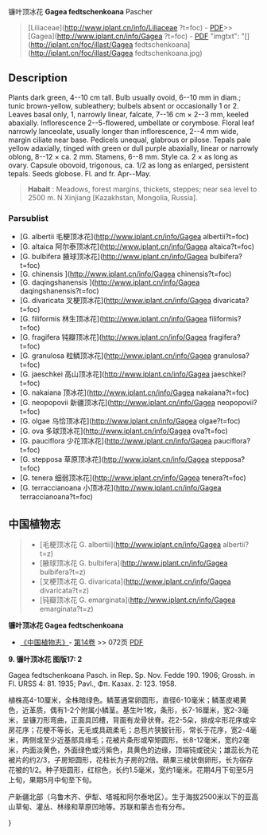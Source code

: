 镰叶顶冰花 **Gagea fedtschenkoana** Pascher

> [Liliaceae](http://www.iplant.cn/info/Liliaceae ?t=foc) - [PDF](http://iplant.cn/foc/pdf/Liliaceae.pdf)>>[Gagea](http://www.iplant.cn/info/Gagea ?t=foc) - [PDF](http://www.iplant.cn/foc/pdf/Gagea.pdf)
  "imgtxt": "[](http://iplant.cn/foc/illast/Gagea fedtschenkoana](http://iplant.cn/foc/illast/Gagea fedtschenkoana.jpg)

## Description

Plants dark green, 4--10 cm tall. Bulb usually ovoid, 6--10 mm in diam.; tunic brown-yellow, subleathery; bulbels absent or occasionally 1 or 2. Leaves basal only, 1, narrowly linear, falcate, 7--16 cm × 2--3 mm, keeled abaxially. Inflorescence 2--5-flowered, umbellate or corymbose. Floral leaf narrowly lanceolate, usually longer than inflorescence, 2--4 mm wide, margin ciliate near base. Pedicels unequal, glabrous or pilose. Tepals pale yellow adaxially, tinged with green or dull purple abaxially, linear or narrowly oblong, 8--12 × ca. 2 mm. Stamens, 6--8 mm. Style ca. 2 × as long as ovary. Capsule obovoid, trigonous, ca. 1/2 as long as enlarged, persistent tepals. Seeds globose. Fl. and fr. Apr--May.

> **Habait** : 
> Meadows, forest margins, thickets, steppes; near sea level to 2500 m. N Xinjiang [Kazakhstan, Mongolia, Russia].

### Parsublist

* [G.  albertii  毛梗顶冰花](http://www.iplant.cn/info/Gagea albertii?t=foc)
* [G.  altaica  阿尔泰顶冰花](http://www.iplant.cn/info/Gagea altaica?t=foc)
* [G.  bulbifera  腋球顶冰花](http://www.iplant.cn/info/Gagea bulbifera?t=foc)
* [G.  chinensis  ](http://www.iplant.cn/info/Gagea chinensis?t=foc)
* [G.  daqingshanensis  ](http://www.iplant.cn/info/Gagea daqingshanensis?t=foc)
* [G.  divaricata  叉梗顶冰花](http://www.iplant.cn/info/Gagea divaricata?t=foc)
* [G.  filiformis  林生顶冰花](http://www.iplant.cn/info/Gagea filiformis?t=foc)
* [G.  fragifera  钝瓣顶冰花](http://www.iplant.cn/info/Gagea fragifera?t=foc)
* [G.  granulosa  粒鳞顶冰花](http://www.iplant.cn/info/Gagea granulosa?t=foc)
* [G.  jaeschkei  高山顶冰花](http://www.iplant.cn/info/Gagea jaeschkei?t=foc)
* [G.  nakaiana  顶冰花](http://www.iplant.cn/info/Gagea nakaiana?t=foc)
* [G.  neopopovii  新疆顶冰花](http://www.iplant.cn/info/Gagea neopopovii?t=foc)
* [G.  olgae  乌恰顶冰花](http://www.iplant.cn/info/Gagea olgae?t=foc)
* [G.  ova  多球顶冰花](http://www.iplant.cn/info/Gagea ova?t=foc)
* [G.  pauciflora  少花顶冰花](http://www.iplant.cn/info/Gagea pauciflora?t=foc)
* [G.  stepposa  草原顶冰花](http://www.iplant.cn/info/Gagea stepposa?t=foc)
* [G.  tenera  细弱顶冰花](http://www.iplant.cn/info/Gagea tenera?t=foc)
* [G.  terraccianoana  小顶冰花](http://www.iplant.cn/info/Gagea terraccianoana?t=foc)

## 中国植物志

> * [毛梗顶冰花  G.  albertii](http://www.iplant.cn/info/Gagea albertii?t=z)
> * [腋球顶冰花  G.  bulbifera](http://www.iplant.cn/info/Gagea bulbifera?t=z)
> * [叉梗顶冰花  G.  divaricata](http://www.iplant.cn/info/Gagea divaricata?t=z)
> * [钝瓣顶冰花  G.  emarginata](http://www.iplant.cn/info/Gagea emarginata?t=z)

**镰叶顶冰花 Gagea fedtschenkoana**

* [《中国植物志》](http://www.iplant.cn/frps)- [第14卷](http://www.iplant.cn/frps/vol/14) >> 072页 [PDF](http://www.iplant.cn/frps/pdf/14/072.pdf)

**9. 镰叶顶冰花 图版17: 2**

Gagea fedtschenkoana Pasch. in Rep. Sp. Nov. Fedde 190. 1906; Grossh. in Fl. URSS 4: 81. 1935; Pavl., Φπ. Казах. 2: 123. 1958.

植株高4-10厘米，全株暗绿色。鳞茎通常卵圆形，直径6-10毫米；鳞茎皮褐黄色，近革质，偶有1-2个附属小鳞茎。基生叶1枚，条形，长7-16厘米，宽2-3毫米，呈镰刀形弯曲，正面具凹槽，背面有龙骨状脊。花2-5朵，排成伞形花序或伞房花序；花梗不等长，无毛或具疏柔毛；总苞片狭披针形，常长于花序，宽2-4毫米，两侧或至少近基部具缘毛；花被片条形或窄矩圆形，长8-12毫米，宽约2毫米，内面淡黄色，外面绿色或污紫色，具黄色的边缘，顶端钝或锐尖；雄蕊长为花被片的约2/3，子房矩圆形，花柱长为子房的2倍。蒴果三棱状倒卵形，长为宿存花被的1/2。种子矩圆形，红棕色，长约1.5毫米，宽约1毫米。花期4月下旬至5月上旬，果期5月中旬至下旬。

产新疆北部（乌鲁木齐、伊犁、塔城和阿尔泰地区）。生于海拔2500米以下的亚高山草甸、灌丛、林缘和草原凹地等。苏联和蒙古也有分布。

}